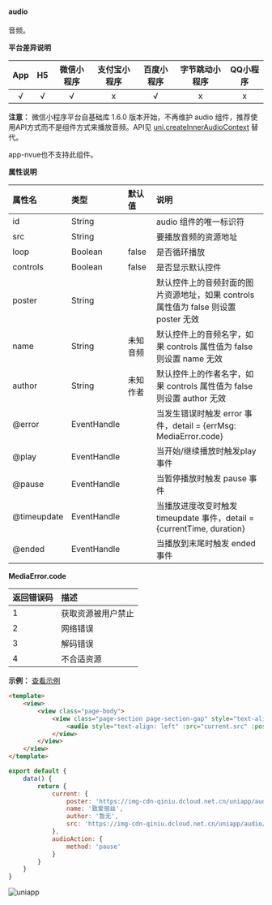 #### audio
音频。

**平台差异说明**

|App|H5|微信小程序|支付宝小程序|百度小程序|字节跳动小程序|QQ小程序|
|:-:|:-:|:-:|:-:|:-:|:-:|:-:|
|√|√|√|x|√|x|x|

**注意：** 微信小程序平台自基础库 1.6.0 版本开始，不再维护 audio 组件，推荐使用API方式而不是组件方式来播放音频。API见 [uni.createInnerAudioContext](/api/media/audio-context?id=createinneraudiocontext) 替代。

app-nvue也不支持此组件。

**属性说明**

|属性名|类型|默认值|说明|
|:-|:-|:-|:-|
|id|String||audio 组件的唯一标识符|
|src|String||要播放音频的资源地址|
|loop|Boolean|false|是否循环播放|
|controls|Boolean|false|是否显示默认控件|
|poster|String||默认控件上的音频封面的图片资源地址，如果 controls 属性值为 false 则设置 poster 无效|
|name|String|未知音频|默认控件上的音频名字，如果 controls 属性值为 false 则设置 name 无效|
|author|String|未知作者|默认控件上的作者名字，如果 controls 属性值为 false 则设置 author 无效|
|@error|EventHandle||当发生错误时触发 error 事件，detail = {errMsg: MediaError.code}|
|@play|EventHandle||当开始/继续播放时触发play事件|
|@pause|EventHandle||当暂停播放时触发 pause 事件|
|@timeupdate|EventHandle||当播放进度改变时触发 timeupdate 事件，detail = {currentTime, duration}|
|@ended|EventHandle||当播放到末尾时触发 ended 事件|

**MediaError.code**

|返回错误码|描述|
|:-|:-|
|1|获取资源被用户禁止|
|2|网络错误|
|3|解码错误|
|4|不合适资源|

**示例：** [查看示例](https://uniapp.dcloud.io/h5/pages/component/audio/audio)
 
```html
<template>
	<view>
		<view class="page-body">
			<view class="page-section page-section-gap" style="text-align: center;">
				<audio style="text-align: left" :src="current.src" :poster="current.poster" :name="current.name" :author="current.author" :action="audioAction" controls></audio>
			</view>
		</view>
	</view>
</template>
```
```javascript
export default {
	data() {
		return {
			current: {
				poster: 'https://img-cdn-qiniu.dcloud.net.cn/uniapp/audio/music.jpg',
				name: '致爱丽丝',
				author: '暂无',
				src: 'https://img-cdn-qiniu.dcloud.net.cn/uniapp/audio/music.mp3',
			},
			audioAction: {
				method: 'pause'
			}
		}
	}
}
```

![uniapp](https://img-cdn-qiniu.dcloud.net.cn/uniapp/doc/img/audio.png)
